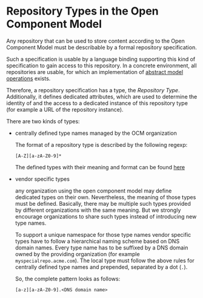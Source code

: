 # Repository Types in the Open Component Model

Any repository that can be used to store content according to the
Open Component Model must be describable by a formal repository
specification.

Such a specification is usable by a language binding supporting
this kind of specification to gain access to this repository.
In a concrete environment, all repositories are usable, for which an
implementation of [abstract model operations](../ocm/interoperability.md)
exists.

Therefore, a repository specification has a type, the *Repository Type*.
Additionally, it defines dedicated attributes, which are
used to determine the identity of and the access to a dedicated instance
of this repository type (for example a URL of the repository instance).

There are two kinds of types:
- centrally defined type names managed by the OCM organization

  The format of a repository type is described by the following regexp:

  ```regex
  [A-Z][a-zA-Z0-9]*
  ```

  The defined types with their meaning and format can be
  found [here](../formats/repositories/README.md)

- vendor specific types

  any organization using the open component model may define dedicated types on
  their own. Nevertheless, the meaning of those types must be defined.
  Basically, there may be multiple such types provided by different organizations
  with the same meaning. But we strongly encourage organizations to share
  such types instead of introducing new type names.

  To support a unique namespace for those type names vendor specific types 
  have to follow a hierarchical naming scheme based on DNS domain names.
  Every type name has to be suffixed by a DNS domain owned by the providing
  organization (for example `myspecialrepo.acme.com`).
  The local type must follow the above rules for centrally defined type names
  and prepended, separated by a dot (`.`).

  So, the complete pattern looks as follows:

  ```
  [a-z][a-zA-Z0-9].<DNS domain name>
  ```